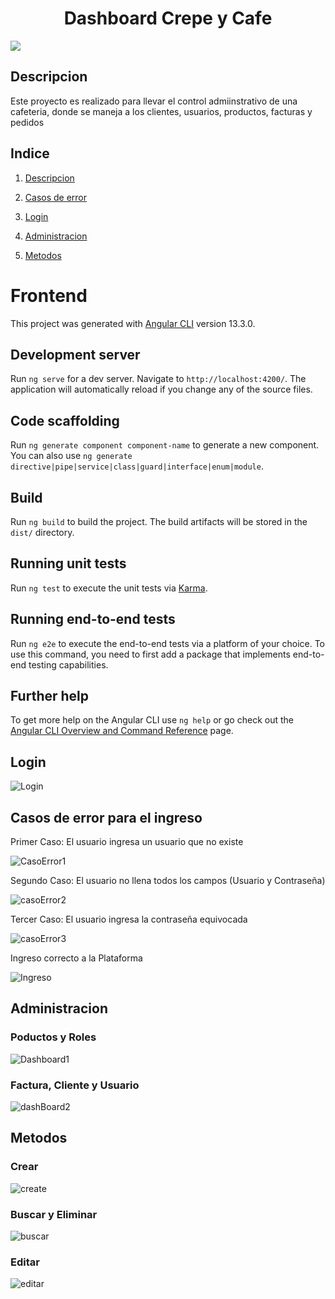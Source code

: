 <h1 align="center">Dashboard Crepe y Cafe</h1>
<p align="left">
   <img src="https://img.shields.io/badge/STATUS-EN%20DESAROLLO-green">
   </p>
   


<h2 align="left" name="descripcion"> Descripcion</h2>
<p>Este proyecto es realizado para llevar el control admiinstrativo de una cafeteria, donde se maneja a los clientes, usuarios, productos, facturas y pedidos</p>

<h2 align="left"> Indice </h2>

1. [Descripcion](#descripcion)

2. [Casos de error](#cassoDeError)

3. [Login](#login)

4. [Administracion](#administracion)

5. [Metodos](#metodos)

# Frontend

This project was generated with [Angular CLI](https://github.com/angular/angular-cli) version 13.3.0.

## Development server

Run `ng serve` for a dev server. Navigate to `http://localhost:4200/`. The application will automatically reload if you change any of the source files.

## Code scaffolding

Run `ng generate component component-name` to generate a new component. You can also use `ng generate directive|pipe|service|class|guard|interface|enum|module`.

## Build

Run `ng build` to build the project. The build artifacts will be stored in the `dist/` directory.

## Running unit tests

Run `ng test` to execute the unit tests via [Karma](https://karma-runner.github.io).

## Running end-to-end tests

Run `ng e2e` to execute the end-to-end tests via a platform of your choice. To use this command, you need to first add a package that implements end-to-end testing capabilities.

## Further help

To get more help on the Angular CLI use `ng help` or go check out the [Angular CLI Overview and Command Reference](https://angular.io/cli) page.


<h2 name="login">Login</h2>

![Login](https://user-images.githubusercontent.com/88285461/204104955-6c9ce7a5-1f08-4143-8b0a-8e9f0de21feb.JPG)

<h2 name="cassoDeError">Casos de error para el ingreso</h2>

Primer Caso: El usuario ingresa un usuario que no existe

![CasoError1](https://user-images.githubusercontent.com/88285461/204104984-4d358a54-c712-463c-ae1c-775d400d4a9d.JPG)

Segundo Caso: El usuario no llena todos los campos (Usuario y Contraseña)

![casoError2](https://user-images.githubusercontent.com/88285461/204105040-c6ddc93f-4164-416a-926e-7e14e0c06b84.JPG)

Tercer Caso: El usuario ingresa la contraseña equivocada

![casoError3](https://user-images.githubusercontent.com/88285461/204105048-7586d952-f551-4ed3-88a5-13ff358a3570.JPG)


Ingreso correcto a la Plataforma

![Ingreso](https://user-images.githubusercontent.com/88285461/204105055-2227d53f-d433-4adc-93d3-d3c99436b351.JPG)

<h2 name="administracion"> Administracion</h2>

<h3>Poductos y Roles</h3>

![Dashboard1](https://user-images.githubusercontent.com/88285461/204106221-31f676af-0d21-43d1-9f65-a9bc968eae33.JPG)


<h3>Factura, Cliente y Usuario</h3>

![dashBoard2](https://user-images.githubusercontent.com/88285461/204106293-971ffa9f-b69e-41ae-9560-fe9804d9c447.JPG)

<h2 name="metodos"> Metodos </h2>

<h3>Crear</h3>


![create](https://user-images.githubusercontent.com/88285461/204106478-77878aac-a03c-4aa6-ac3a-9b79d5f39d4b.JPG)

<h3>Buscar y Eliminar</h3>


![buscar](https://user-images.githubusercontent.com/88285461/204106497-991a08e1-c638-4a5f-8558-a7892708afe0.JPG)

<h3>Editar</h3>


![editar](https://user-images.githubusercontent.com/88285461/204106512-6d63a910-e609-4b27-a261-6a9d7734212b.JPG)

